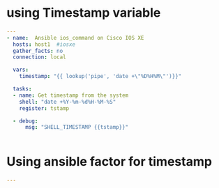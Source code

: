 # using Timestamp variable


```yml
---
- name:  Ansible ios_command on Cisco IOS XE
  hosts: host1  #iosxe 
  gather_facts: no
  connection: local 

  vars: 
    timestamp: "{{ lookup('pipe', 'date +\"%D%H%M\"')}}" 

  tasks: 
  - name: Get timestamp from the system
    shell: "date +%Y-%m-%d%H-%M-%S"
    register: tstamp

  - debug: 
      msg: "SHELL_TIMESTAMP {{tstamp}}"
      
```


# Using ansible factor for timestamp 

```yml 
---


```